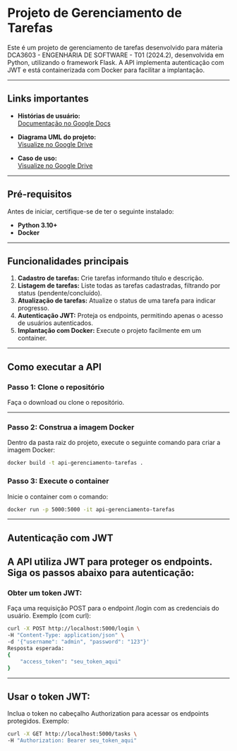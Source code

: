 # **Projeto de Gerenciamento de Tarefas**

Este é um projeto de gerenciamento de tarefas desenvolvido para máteria DCA3603 - ENGENHARIA DE SOFTWARE - T01 (2024.2), desenvolvida em Python, utilizando o framework Flask. A API implementa autenticação com JWT e está containerizada com Docker para facilitar a implantação.  

---

## **Links importantes**
- **Histórias de usuário:**  
  [Documentação no Google Docs](https://docs.google.com/document/d/1RviuKOJmK7BWzfPhResA2neH622yShreo7fcHMqRnhw/edit?usp=sharing)  

- **Diagrama UML do projeto:**  
  [Visualize no Google Drive](https://drive.google.com/file/d/1wX5p6B_cJklursa3Jh4o2clqm0vMm_Hz/view?usp=sharing)  

- **Caso de uso:**  
  [Visualize no Google Drive](https://drive.google.com/file/d/1egiMp8yv-c_JAHzoMbfY-Np2MV29TWfm/view?usp=sharing)  

---

## **Pré-requisitos**
Antes de iniciar, certifique-se de ter o seguinte instalado:
- **Python 3.10+**  
- **Docker** 

---

## **Funcionalidades principais**
1. **Cadastro de tarefas:** Crie tarefas informando título e descrição.  
2. **Listagem de tarefas:** Liste todas as tarefas cadastradas, filtrando por status (pendente/concluído).  
3. **Atualização de tarefas:** Atualize o status de uma tarefa para indicar progresso.  
4. **Autenticação JWT:** Proteja os endpoints, permitindo apenas o acesso de usuários autenticados.  
5. **Implantação com Docker:** Execute o projeto facilmente em um container.  

---

## **Como executar a API**
### **Passo 1: Clone o repositório**
Faça o download ou clone o repositório.

---

### **Passo 2: Construa a imagem Docker**
Dentro da pasta raiz do projeto, execute o seguinte comando para criar a imagem Docker:
```bash
docker build -t api-gerenciamento-tarefas .
```
### **Passo 3: Execute o container**
Inicie o container com o comando:
```bash
docker run -p 5000:5000 -it api-gerenciamento-tarefas
```

---

## **Autenticação com JWT**
A API utiliza JWT para proteger os endpoints. Siga os passos abaixo para autenticação:
---
### **Obter um token JWT:**
Faça uma requisição POST para o endpoint /login com as credenciais do usuário.
Exemplo (com curl):

```bash
curl -X POST http://localhost:5000/login \
-H "Content-Type: application/json" \
-d '{"username": "admin", "password": "123"}'
Resposta esperada:
{
    "access_token": "seu_token_aqui"
}
```

---

## **Usar o token JWT:**
Inclua o token no cabeçalho Authorization para acessar os endpoints protegidos.
Exemplo:
```bash	
curl -X GET http://localhost:5000/tasks \
-H "Authorization: Bearer seu_token_aqui"
```
